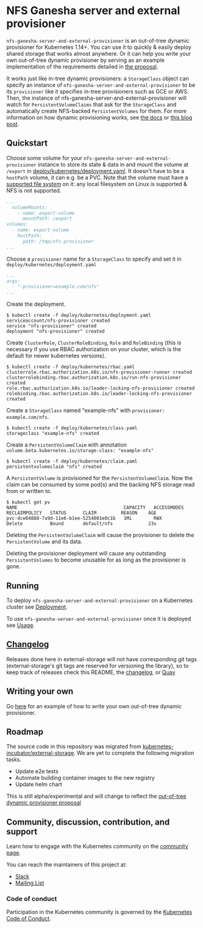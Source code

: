 # NFS Ganesha server and external provisioner

`nfs-ganesha-server-and-external-provisioner` is an out-of-tree dynamic provisioner for Kubernetes 1.14+. You can use it to quickly & easily deploy shared storage that works almost anywhere. Or it can help you write your own out-of-tree dynamic provisioner by serving as an example implementation of the requirements detailed in [the proposal](https://github.com/kubernetes/kubernetes/pull/30285). 

It works just like in-tree dynamic provisioners: a `StorageClass` object can specify an instance of `nfs-ganesha-server-and-external-provisioner` to be its `provisioner` like it specifies in-tree provisioners such as GCE or AWS. Then, the instance of nfs-ganesha-server-and-external-provisioner will watch for `PersistentVolumeClaims` that ask for the `StorageClass` and automatically create NFS-backed `PersistentVolumes` for them. For more information on how dynamic provisioning works, see [the docs](http://kubernetes.io/docs/user-guide/persistent-volumes/) or [this blog post](http://blog.kubernetes.io/2016/10/dynamic-provisioning-and-storage-in-kubernetes.html).

## Quickstart

Choose some volume for your `nfs-ganesha-server-and-external-provisioner` instance to store its state & data in and mount the volume at `/export` in [deploy/kubernetes/deployment.yaml](./deploy/kubernetes/deployment.yaml). It doesn't have to be a `hostPath` volume, it can e.g. be a PVC. Note that the volume must have a [supported file system](https://github.com/nfs-ganesha/nfs-ganesha/wiki/Fsalsupport#vfs) on it: any local filesystem on Linux is supported & NFS is not supported.

```yaml
...
  volumeMounts:
    - name: export-volume
      mountPath: /export
volumes:
  - name: export-volume
    hostPath:
      path: /tmp/nfs-provisioner
...
```

Choose a `provisioner` name for a `StorageClass` to specify and set it in `deploy/kubernetes/deployment.yaml`
```yaml
...
args:
  - "-provisioner=example.com/nfs"
...
```

Create the deployment.
```console
$ kubectl create -f deploy/kubernetes/deployment.yaml
serviceaccount/nfs-provisioner created
service "nfs-provisioner" created
deployment "nfs-provisioner" created
```

Create `ClusterRole`, `ClusterRoleBinding`, `Role` and `RoleBinding` (this is necessary if you use RBAC authorization on your cluster, which is the default for newer kubernetes versions).
```console
$ kubectl create -f deploy/kubernetes/rbac.yaml
clusterrole.rbac.authorization.k8s.io/nfs-provisioner-runner created
clusterrolebinding.rbac.authorization.k8s.io/run-nfs-provisioner created
role.rbac.authorization.k8s.io/leader-locking-nfs-provisioner created
rolebinding.rbac.authorization.k8s.io/leader-locking-nfs-provisioner created
```

Create a `StorageClass` named "example-nfs" with `provisioner: example.com/nfs`.
```console
$ kubectl create -f deploy/kubernetes/class.yaml
storageclass "example-nfs" created
```

Create a `PersistentVolumeClaim` with annotation `volume.beta.kubernetes.io/storage-class: "example-nfs"`
```console
$ kubectl create -f deploy/kubernetes/claim.yaml
persistentvolumeclaim "nfs" created
```

A `PersistentVolume` is provisioned for the `PersistentVolumeClaim`. Now the claim can be consumed by some pod(s) and the backing NFS storage read from or written to.
```console
$ kubectl get pv
NAME                                       CAPACITY   ACCESSMODES   RECLAIMPOLICY   STATUS      CLAIM         REASON    AGE
pvc-dce84888-7a9d-11e6-b1ee-5254001e0c1b   1Mi        RWX           Delete          Bound       default/nfs             23s
```

Deleting the `PersistentVolumeClaim` will cause the provisioner to delete the `PersistentVolume` and its data.

Deleting the provisioner deployment will cause any outstanding `PersistentVolumes` to become unusable for as long as the provisioner is gone.

## Running

To deploy `nfs-ganesha-server-and-external-provisioner` on a Kubernetes cluster see [Deployment](docs/deployment.md).

To use `nfs-ganesha-server-and-external-provisioner` once it is deployed see [Usage](docs/usage.md).

## [Changelog](CHANGELOG.md)

Releases done here in external-storage will not have corresponding git tags (external-storage's git tags are reserved for versioning the library), so to keep track of releases check this README, the [changelog](CHANGELOG.md), or [Quay](https://quay.io/repository/external_storage/nfs-ganesha-server-and-provisioner)

## Writing your own

Go [here](https://github.com/kubernetes-sigs/sig-storage-lib-external-provisioner/tree/master/examples/hostpath-provisioner) for an example of how to write your own out-of-tree dynamic provisioner.

## Roadmap

The source code in this repository was migrated from [kubernetes-incubator/external-storage](https://github.com/kubernetes-incubator/external-storage/tree/master/nfs). We are yet to complete the following migration tasks. 
- Update e2e tests
- Automate building container images to the new registry
- Update helm chart

This is still alpha/experimental and will change to reflect the [out-of-tree dynamic provisioner proposal](https://github.com/kubernetes/kubernetes/pull/30285)

## Community, discussion, contribution, and support

Learn how to engage with the Kubernetes community on the [community page](http://kubernetes.io/community/).

You can reach the maintainers of this project at:

- [Slack](https://kubernetes.slack.com/messages/sig-storage)
- [Mailing List](https://groups.google.com/forum/#!forum/kubernetes-sig-storage)

### Code of conduct

Participation in the Kubernetes community is governed by the [Kubernetes Code of Conduct](code-of-conduct.md).
